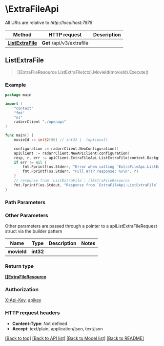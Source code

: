 # \ExtraFileApi

All URIs are relative to *http://localhost:7878*

Method | HTTP request | Description
------------- | ------------- | -------------
[**ListExtraFile**](ExtraFileApi.md#ListExtraFile) | **Get** /api/v3/extrafile | 



## ListExtraFile

> []ExtraFileResource ListExtraFile(ctx).MovieId(movieId).Execute()



### Example

```go
package main

import (
    "context"
    "fmt"
    "os"
    radarrClient "./openapi"
)

func main() {
    movieId := int32(56) // int32 |  (optional)

    configuration := radarrClient.NewConfiguration()
    apiClient := radarrClient.NewAPIClient(configuration)
    resp, r, err := apiClient.ExtraFileApi.ListExtraFile(context.Background()).MovieId(movieId).Execute()
    if err != nil {
        fmt.Fprintf(os.Stderr, "Error when calling `ExtraFileApi.ListExtraFile``: %v\n", err)
        fmt.Fprintf(os.Stderr, "Full HTTP response: %v\n", r)
    }
    // response from `ListExtraFile`: []ExtraFileResource
    fmt.Fprintf(os.Stdout, "Response from `ExtraFileApi.ListExtraFile`: %v\n", resp)
}
```

### Path Parameters



### Other Parameters

Other parameters are passed through a pointer to a apiListExtraFileRequest struct via the builder pattern


Name | Type | Description  | Notes
------------- | ------------- | ------------- | -------------
 **movieId** | **int32** |  | 

### Return type

[**[]ExtraFileResource**](ExtraFileResource.md)

### Authorization

[X-Api-Key](../README.md#X-Api-Key), [apikey](../README.md#apikey)

### HTTP request headers

- **Content-Type**: Not defined
- **Accept**: text/plain, application/json, text/json

[[Back to top]](#) [[Back to API list]](../README.md#documentation-for-api-endpoints)
[[Back to Model list]](../README.md#documentation-for-models)
[[Back to README]](../README.md)

